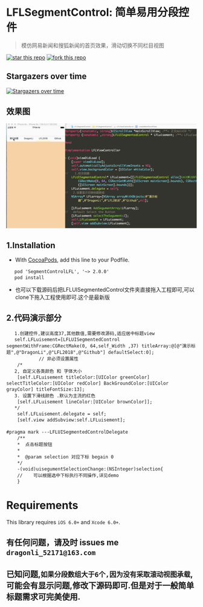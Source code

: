 
# LFLSegmentControl: 简单易用分段控件

> 模仿网易新闻和搜狐新闻的首页效果，滑动切换不同栏目视图


 [![star this repo](http://githubbadges.com/star.svg?user=DevDragonLi&repo=LFLSegmentControl)](http://github.com/DevDragonLi/iOSDevDemo)
 [![fork this repo](http://githubbadges.com/fork.svg?user=DevDragonLi&repo=LFLSegmentControl)](http://github.com/DevDragonLi/iOSDevDemo/fork)

## Stargazers over time

[![Stargazers over time](https://starcharts.herokuapp.com/DevDragonLi/iOSDevDemo.svg)](https://starcharts.herokuapp.com/DevDragonLi/iOSDevDemo)

## 效果图

![效果图](./LFLSegmentControl.gif)

## 1.Installation 

- With [CocoaPods](http://cocoapods.org), add this line to your Podfile.

```
   pod 'SegmentControlLFL', '~> 2.0.0' 
   pod install

```

- 也可以下载源码后把LFLUISegmentedControl文件夹直接拖入工程即可,可以clone下拖入工程使用即可.这个是最新版

## 2.代码演示部分

```
   1.创建控件,建议高度37,其他数值,需要修改源码,适应居中标题view
   self.LFLuisement=[LFLUISegmentedControl segmentWithFrame:CGRectMake(0, 64,self_Width ,37) titleArray:@[@"演示标题",@"DragonLi",@"LFL2018",@"Github"] defaultSelect:0];
			// 非必须设置属性
    /*
   2, 自定义各类颜色 和 字体大小
    [self.LFLuisement titleColor:[UIColor greenColor] selectTitleColor:[UIColor redColor] BackGroundColor:[UIColor grayColor] titleFontSize:13];
   3. 设置下滑线颜色 .默认为主流的红色
    [self.LFLuisement lineColor:[UIColor brownColor]];
   */
    self.LFLuisement.delegate = self;
    [self.view addSubview:self.LFLuisement];

#pragma mark ---LFLUISegmentedControlDelegate
	/**
	*  点击标题按钮
	*
	*  @param selection 对应下标 begain 0
	*/
	-(void)uisegumentSelectionChange:(NSInteger)selection{
	//    可以根据选中下标执行不同操作,详见demo
	}

```

Requirements
==============
This library requires `iOS 6.0+` and `Xcode 6.0+`.

## 有任何问题，请及时 issues me `dragonli_52171@163.com`

## 已知问题,`如果分段数组大于6个,因为没有采取滚动视图承载`,可能会有显示问题,修改下源码即可.但是对于一般简单标题需求可完美使用.

 

